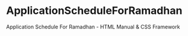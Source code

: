 ApplicationScheduleForRamadhan
==============================

Application Schedule For Ramadhan - HTML Manual &amp; CSS Framework
